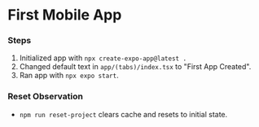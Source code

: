 # First Mobile App

### Steps
1. Initialized app with `npx create-expo-app@latest .`
2. Changed default text in `app/(tabs)/index.tsx` to "First App Created".
3. Ran app with `npx expo start`.

### Reset Observation
- `npm run reset-project` clears cache and resets to initial state.
